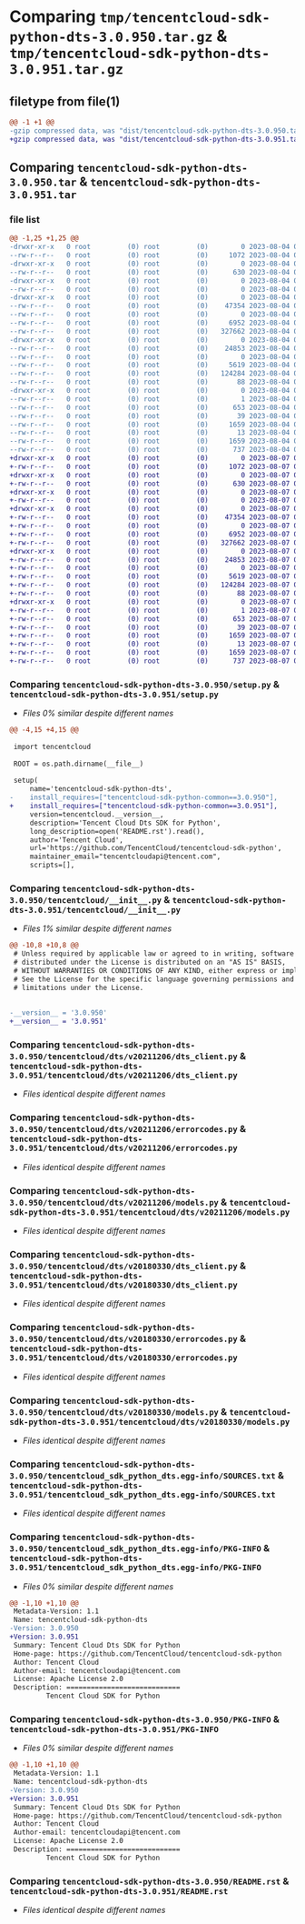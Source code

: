 # Comparing `tmp/tencentcloud-sdk-python-dts-3.0.950.tar.gz` & `tmp/tencentcloud-sdk-python-dts-3.0.951.tar.gz`

## filetype from file(1)

```diff
@@ -1 +1 @@
-gzip compressed data, was "dist/tencentcloud-sdk-python-dts-3.0.950.tar", last modified: Fri Aug  4 00:25:57 2023, max compression
+gzip compressed data, was "dist/tencentcloud-sdk-python-dts-3.0.951.tar", last modified: Mon Aug  7 00:25:43 2023, max compression
```

## Comparing `tencentcloud-sdk-python-dts-3.0.950.tar` & `tencentcloud-sdk-python-dts-3.0.951.tar`

### file list

```diff
@@ -1,25 +1,25 @@
-drwxr-xr-x   0 root         (0) root         (0)        0 2023-08-04 00:25:57.000000 tencentcloud-sdk-python-dts-3.0.950/
--rw-r--r--   0 root         (0) root         (0)     1072 2023-08-04 00:25:57.000000 tencentcloud-sdk-python-dts-3.0.950/setup.py
-drwxr-xr-x   0 root         (0) root         (0)        0 2023-08-04 00:25:57.000000 tencentcloud-sdk-python-dts-3.0.950/tencentcloud/
--rw-r--r--   0 root         (0) root         (0)      630 2023-08-04 00:25:57.000000 tencentcloud-sdk-python-dts-3.0.950/tencentcloud/__init__.py
-drwxr-xr-x   0 root         (0) root         (0)        0 2023-08-04 00:25:57.000000 tencentcloud-sdk-python-dts-3.0.950/tencentcloud/dts/
--rw-r--r--   0 root         (0) root         (0)        0 2023-08-04 00:25:57.000000 tencentcloud-sdk-python-dts-3.0.950/tencentcloud/dts/__init__.py
-drwxr-xr-x   0 root         (0) root         (0)        0 2023-08-04 00:25:57.000000 tencentcloud-sdk-python-dts-3.0.950/tencentcloud/dts/v20211206/
--rw-r--r--   0 root         (0) root         (0)    47354 2023-08-04 00:25:57.000000 tencentcloud-sdk-python-dts-3.0.950/tencentcloud/dts/v20211206/dts_client.py
--rw-r--r--   0 root         (0) root         (0)        0 2023-08-04 00:25:57.000000 tencentcloud-sdk-python-dts-3.0.950/tencentcloud/dts/v20211206/__init__.py
--rw-r--r--   0 root         (0) root         (0)     6952 2023-08-04 00:25:57.000000 tencentcloud-sdk-python-dts-3.0.950/tencentcloud/dts/v20211206/errorcodes.py
--rw-r--r--   0 root         (0) root         (0)   327662 2023-08-04 00:25:57.000000 tencentcloud-sdk-python-dts-3.0.950/tencentcloud/dts/v20211206/models.py
-drwxr-xr-x   0 root         (0) root         (0)        0 2023-08-04 00:25:57.000000 tencentcloud-sdk-python-dts-3.0.950/tencentcloud/dts/v20180330/
--rw-r--r--   0 root         (0) root         (0)    24853 2023-08-04 00:25:57.000000 tencentcloud-sdk-python-dts-3.0.950/tencentcloud/dts/v20180330/dts_client.py
--rw-r--r--   0 root         (0) root         (0)        0 2023-08-04 00:25:57.000000 tencentcloud-sdk-python-dts-3.0.950/tencentcloud/dts/v20180330/__init__.py
--rw-r--r--   0 root         (0) root         (0)     5619 2023-08-04 00:25:57.000000 tencentcloud-sdk-python-dts-3.0.950/tencentcloud/dts/v20180330/errorcodes.py
--rw-r--r--   0 root         (0) root         (0)   124284 2023-08-04 00:25:57.000000 tencentcloud-sdk-python-dts-3.0.950/tencentcloud/dts/v20180330/models.py
--rw-r--r--   0 root         (0) root         (0)       88 2023-08-04 00:25:57.000000 tencentcloud-sdk-python-dts-3.0.950/setup.cfg
-drwxr-xr-x   0 root         (0) root         (0)        0 2023-08-04 00:25:57.000000 tencentcloud-sdk-python-dts-3.0.950/tencentcloud_sdk_python_dts.egg-info/
--rw-r--r--   0 root         (0) root         (0)        1 2023-08-04 00:25:57.000000 tencentcloud-sdk-python-dts-3.0.950/tencentcloud_sdk_python_dts.egg-info/dependency_links.txt
--rw-r--r--   0 root         (0) root         (0)      653 2023-08-04 00:25:57.000000 tencentcloud-sdk-python-dts-3.0.950/tencentcloud_sdk_python_dts.egg-info/SOURCES.txt
--rw-r--r--   0 root         (0) root         (0)       39 2023-08-04 00:25:57.000000 tencentcloud-sdk-python-dts-3.0.950/tencentcloud_sdk_python_dts.egg-info/requires.txt
--rw-r--r--   0 root         (0) root         (0)     1659 2023-08-04 00:25:57.000000 tencentcloud-sdk-python-dts-3.0.950/tencentcloud_sdk_python_dts.egg-info/PKG-INFO
--rw-r--r--   0 root         (0) root         (0)       13 2023-08-04 00:25:57.000000 tencentcloud-sdk-python-dts-3.0.950/tencentcloud_sdk_python_dts.egg-info/top_level.txt
--rw-r--r--   0 root         (0) root         (0)     1659 2023-08-04 00:25:57.000000 tencentcloud-sdk-python-dts-3.0.950/PKG-INFO
--rw-r--r--   0 root         (0) root         (0)      737 2023-08-04 00:25:57.000000 tencentcloud-sdk-python-dts-3.0.950/README.rst
+drwxr-xr-x   0 root         (0) root         (0)        0 2023-08-07 00:25:43.000000 tencentcloud-sdk-python-dts-3.0.951/
+-rw-r--r--   0 root         (0) root         (0)     1072 2023-08-07 00:25:43.000000 tencentcloud-sdk-python-dts-3.0.951/setup.py
+drwxr-xr-x   0 root         (0) root         (0)        0 2023-08-07 00:25:43.000000 tencentcloud-sdk-python-dts-3.0.951/tencentcloud/
+-rw-r--r--   0 root         (0) root         (0)      630 2023-08-07 00:25:43.000000 tencentcloud-sdk-python-dts-3.0.951/tencentcloud/__init__.py
+drwxr-xr-x   0 root         (0) root         (0)        0 2023-08-07 00:25:43.000000 tencentcloud-sdk-python-dts-3.0.951/tencentcloud/dts/
+-rw-r--r--   0 root         (0) root         (0)        0 2023-08-07 00:25:43.000000 tencentcloud-sdk-python-dts-3.0.951/tencentcloud/dts/__init__.py
+drwxr-xr-x   0 root         (0) root         (0)        0 2023-08-07 00:25:43.000000 tencentcloud-sdk-python-dts-3.0.951/tencentcloud/dts/v20211206/
+-rw-r--r--   0 root         (0) root         (0)    47354 2023-08-07 00:25:43.000000 tencentcloud-sdk-python-dts-3.0.951/tencentcloud/dts/v20211206/dts_client.py
+-rw-r--r--   0 root         (0) root         (0)        0 2023-08-07 00:25:43.000000 tencentcloud-sdk-python-dts-3.0.951/tencentcloud/dts/v20211206/__init__.py
+-rw-r--r--   0 root         (0) root         (0)     6952 2023-08-07 00:25:43.000000 tencentcloud-sdk-python-dts-3.0.951/tencentcloud/dts/v20211206/errorcodes.py
+-rw-r--r--   0 root         (0) root         (0)   327662 2023-08-07 00:25:43.000000 tencentcloud-sdk-python-dts-3.0.951/tencentcloud/dts/v20211206/models.py
+drwxr-xr-x   0 root         (0) root         (0)        0 2023-08-07 00:25:43.000000 tencentcloud-sdk-python-dts-3.0.951/tencentcloud/dts/v20180330/
+-rw-r--r--   0 root         (0) root         (0)    24853 2023-08-07 00:25:43.000000 tencentcloud-sdk-python-dts-3.0.951/tencentcloud/dts/v20180330/dts_client.py
+-rw-r--r--   0 root         (0) root         (0)        0 2023-08-07 00:25:43.000000 tencentcloud-sdk-python-dts-3.0.951/tencentcloud/dts/v20180330/__init__.py
+-rw-r--r--   0 root         (0) root         (0)     5619 2023-08-07 00:25:43.000000 tencentcloud-sdk-python-dts-3.0.951/tencentcloud/dts/v20180330/errorcodes.py
+-rw-r--r--   0 root         (0) root         (0)   124284 2023-08-07 00:25:43.000000 tencentcloud-sdk-python-dts-3.0.951/tencentcloud/dts/v20180330/models.py
+-rw-r--r--   0 root         (0) root         (0)       88 2023-08-07 00:25:43.000000 tencentcloud-sdk-python-dts-3.0.951/setup.cfg
+drwxr-xr-x   0 root         (0) root         (0)        0 2023-08-07 00:25:43.000000 tencentcloud-sdk-python-dts-3.0.951/tencentcloud_sdk_python_dts.egg-info/
+-rw-r--r--   0 root         (0) root         (0)        1 2023-08-07 00:25:43.000000 tencentcloud-sdk-python-dts-3.0.951/tencentcloud_sdk_python_dts.egg-info/dependency_links.txt
+-rw-r--r--   0 root         (0) root         (0)      653 2023-08-07 00:25:43.000000 tencentcloud-sdk-python-dts-3.0.951/tencentcloud_sdk_python_dts.egg-info/SOURCES.txt
+-rw-r--r--   0 root         (0) root         (0)       39 2023-08-07 00:25:43.000000 tencentcloud-sdk-python-dts-3.0.951/tencentcloud_sdk_python_dts.egg-info/requires.txt
+-rw-r--r--   0 root         (0) root         (0)     1659 2023-08-07 00:25:43.000000 tencentcloud-sdk-python-dts-3.0.951/tencentcloud_sdk_python_dts.egg-info/PKG-INFO
+-rw-r--r--   0 root         (0) root         (0)       13 2023-08-07 00:25:43.000000 tencentcloud-sdk-python-dts-3.0.951/tencentcloud_sdk_python_dts.egg-info/top_level.txt
+-rw-r--r--   0 root         (0) root         (0)     1659 2023-08-07 00:25:43.000000 tencentcloud-sdk-python-dts-3.0.951/PKG-INFO
+-rw-r--r--   0 root         (0) root         (0)      737 2023-08-07 00:25:43.000000 tencentcloud-sdk-python-dts-3.0.951/README.rst
```

### Comparing `tencentcloud-sdk-python-dts-3.0.950/setup.py` & `tencentcloud-sdk-python-dts-3.0.951/setup.py`

 * *Files 0% similar despite different names*

```diff
@@ -4,15 +4,15 @@
 
 import tencentcloud
 
 ROOT = os.path.dirname(__file__)
 
 setup(
     name='tencentcloud-sdk-python-dts',
-    install_requires=["tencentcloud-sdk-python-common==3.0.950"],
+    install_requires=["tencentcloud-sdk-python-common==3.0.951"],
     version=tencentcloud.__version__,
     description='Tencent Cloud Dts SDK for Python',
     long_description=open('README.rst').read(),
     author='Tencent Cloud',
     url='https://github.com/TencentCloud/tencentcloud-sdk-python',
     maintainer_email="tencentcloudapi@tencent.com",
     scripts=[],
```

### Comparing `tencentcloud-sdk-python-dts-3.0.950/tencentcloud/__init__.py` & `tencentcloud-sdk-python-dts-3.0.951/tencentcloud/__init__.py`

 * *Files 1% similar despite different names*

```diff
@@ -10,8 +10,8 @@
 # Unless required by applicable law or agreed to in writing, software
 # distributed under the License is distributed on an "AS IS" BASIS,
 # WITHOUT WARRANTIES OR CONDITIONS OF ANY KIND, either express or implied.
 # See the License for the specific language governing permissions and
 # limitations under the License.
 
 
-__version__ = '3.0.950'
+__version__ = '3.0.951'
```

### Comparing `tencentcloud-sdk-python-dts-3.0.950/tencentcloud/dts/v20211206/dts_client.py` & `tencentcloud-sdk-python-dts-3.0.951/tencentcloud/dts/v20211206/dts_client.py`

 * *Files identical despite different names*

### Comparing `tencentcloud-sdk-python-dts-3.0.950/tencentcloud/dts/v20211206/errorcodes.py` & `tencentcloud-sdk-python-dts-3.0.951/tencentcloud/dts/v20211206/errorcodes.py`

 * *Files identical despite different names*

### Comparing `tencentcloud-sdk-python-dts-3.0.950/tencentcloud/dts/v20211206/models.py` & `tencentcloud-sdk-python-dts-3.0.951/tencentcloud/dts/v20211206/models.py`

 * *Files identical despite different names*

### Comparing `tencentcloud-sdk-python-dts-3.0.950/tencentcloud/dts/v20180330/dts_client.py` & `tencentcloud-sdk-python-dts-3.0.951/tencentcloud/dts/v20180330/dts_client.py`

 * *Files identical despite different names*

### Comparing `tencentcloud-sdk-python-dts-3.0.950/tencentcloud/dts/v20180330/errorcodes.py` & `tencentcloud-sdk-python-dts-3.0.951/tencentcloud/dts/v20180330/errorcodes.py`

 * *Files identical despite different names*

### Comparing `tencentcloud-sdk-python-dts-3.0.950/tencentcloud/dts/v20180330/models.py` & `tencentcloud-sdk-python-dts-3.0.951/tencentcloud/dts/v20180330/models.py`

 * *Files identical despite different names*

### Comparing `tencentcloud-sdk-python-dts-3.0.950/tencentcloud_sdk_python_dts.egg-info/SOURCES.txt` & `tencentcloud-sdk-python-dts-3.0.951/tencentcloud_sdk_python_dts.egg-info/SOURCES.txt`

 * *Files identical despite different names*

### Comparing `tencentcloud-sdk-python-dts-3.0.950/tencentcloud_sdk_python_dts.egg-info/PKG-INFO` & `tencentcloud-sdk-python-dts-3.0.951/tencentcloud_sdk_python_dts.egg-info/PKG-INFO`

 * *Files 0% similar despite different names*

```diff
@@ -1,10 +1,10 @@
 Metadata-Version: 1.1
 Name: tencentcloud-sdk-python-dts
-Version: 3.0.950
+Version: 3.0.951
 Summary: Tencent Cloud Dts SDK for Python
 Home-page: https://github.com/TencentCloud/tencentcloud-sdk-python
 Author: Tencent Cloud
 Author-email: tencentcloudapi@tencent.com
 License: Apache License 2.0
 Description: ============================
         Tencent Cloud SDK for Python
```

### Comparing `tencentcloud-sdk-python-dts-3.0.950/PKG-INFO` & `tencentcloud-sdk-python-dts-3.0.951/PKG-INFO`

 * *Files 0% similar despite different names*

```diff
@@ -1,10 +1,10 @@
 Metadata-Version: 1.1
 Name: tencentcloud-sdk-python-dts
-Version: 3.0.950
+Version: 3.0.951
 Summary: Tencent Cloud Dts SDK for Python
 Home-page: https://github.com/TencentCloud/tencentcloud-sdk-python
 Author: Tencent Cloud
 Author-email: tencentcloudapi@tencent.com
 License: Apache License 2.0
 Description: ============================
         Tencent Cloud SDK for Python
```

### Comparing `tencentcloud-sdk-python-dts-3.0.950/README.rst` & `tencentcloud-sdk-python-dts-3.0.951/README.rst`

 * *Files identical despite different names*

